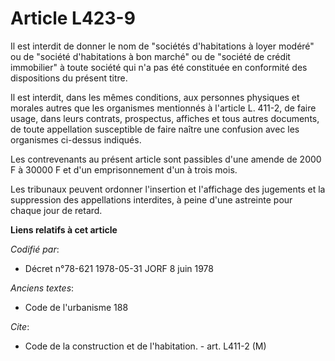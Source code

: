 # Article L423-9

Il est interdit de donner le nom de "sociétés d'habitations à loyer modéré" ou de "société d'habitations à bon marché" ou de
"société de crédit immobilier" à toute société qui n'a pas été constituée en conformité des dispositions du présent titre.

Il est interdit, dans les mêmes conditions, aux personnes physiques et morales autres que les organismes mentionnés à
l'article L. 411-2, de faire usage, dans leurs contrats, prospectus, affiches et tous autres documents, de toute appellation
susceptible de faire naître une confusion avec les organismes ci-dessus indiqués.

Les contrevenants au présent article sont passibles d'une amende de 2000 F à 30000 F et d'un emprisonnement d'un à trois
mois.

Les tribunaux peuvent ordonner l'insertion et l'affichage des jugements et la suppression des appellations interdites, à
peine d'une astreinte pour chaque jour de retard.

**Liens relatifs à cet article**

_Codifié par_:

  - Décret n°78-621 1978-05-31 JORF 8 juin 1978

_Anciens textes_:

  - Code de l'urbanisme 188

_Cite_:

  - Code de la construction et de l'habitation. - art. L411-2 (M)
